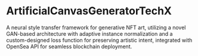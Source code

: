 # ArtificialCanvasGeneratorTechX
A neural style transfer framework for generative NFT art, utilizing a novel GAN-based architecture with adaptive instance normalization and a custom-designed loss function for preserving artistic intent, integrated with OpenSea API for seamless blockchain deployment.
